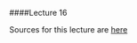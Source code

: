 ####Lecture 16

Sources for this lecture are [here](https://github.com/Kottans/csharp-slides/tree/master/slides/16%20IoC)